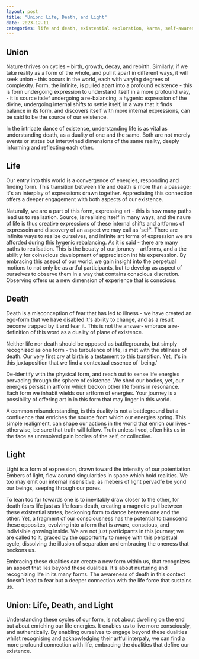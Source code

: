 ```yaml
---
layout: post
title: "Union: Life, Death, and Light"
date: 2023-12-11
categories: life and death, existential exploration, karma, self-awareness
---
```


## Union
Nature thrives on cycles – birth, growth, decay, and rebirth. Similarly, if we take reality as a form of the whole, and pull it apart in different ways, it will seek union - this occurs in the world, each with varying degrees of complexity. Form, the infinite, is pulled apart into a profound existence - this is form undergoing expression to understand itself in a more profound way, - it is source itslef undergoing a re-balancing, a hygenic expression of the divine, undergoing internal shifts to settle itself, in a way that it finds balance in its form, and discovers itself with more internal expressions, can be said to be the source of our existence. 

In the intricate dance of existence, understanding life is as vital as understanding death, as a duality of one and the same. Both are not merely events or states but intertwined dimensions of the same reality, deeply informing and reflecting each other.

## Life

Our entry into this world is a convergence of energies, responding and finding form. This transition between life and death is more than a passage; it's an interplay of expressions drawn together. Appreciating this connection offers a deeper engagement with both aspects of our existence.

Naturally, we are a part of this form, expressing art - this is how many paths lead us to realisation. Source, is realising itself in many ways, and the naure of life is thus creative expressions of these internal shifts and artforms of expressoin and discovery of an aspect we may call as 'self'. There are infinite ways to realize ourselves, and infinite art forms of expression we are afforded during this hygenic rebalancing. As it is said - there are many paths to realisation. This is the beuaty of our joruney - artforms, and a the abilit y for coinscious development of appreciation int his experession.  By embracing this asepct of our world, we gain insight into the perpetual motions to not only be as artful participants, but to develop as aspect of ourselves to observe them in a way that contains conscious discretion. Observing offers us a new dimension of experience that is conscious.

## Death 
Death is a misconception of fear that has led to illness - we have created an ego-form that we have disabled it's ability to change, and as a result become trapped by it and fear it. This is not the answer- embrace a re-definition of this word as a duality of plane of existence.

Neither life nor death should be opposed as battlegrounds, but simply recognized as one form - the turbulence of life, is met with the stillness of death. Our very first cry at birth is a testament to this transition. Yet, it's in this juxtaposition that we find a contextual essence of 'being.' 

De-identify with the physical form, and reach out to sense life energies pervading through the sphere of existence. We shed our bodies, yet, our energies persist in artform which beckon other life forms in resonance. Each form we inhabit wields our artform of energies. Your journey is a possibility of offering art in in this form that may linger in this world. 

A common misunderstanding, is this duality is not a battleground but a confluence that enriches the source from which our energies spring. This simple realigment, can shape our actions in the world that enrich our lives - otherwise, be sure that truth will follow. Truth unless lived, often hits us in the face as unresolved pain bodies of the self, or collective.

## Light
Light is a form of expression, drawn toward the intensity of our potentiation. Embers of light, flow aorund singularities in space which hold realities. We too may emit our internal insensitive, as mebers of light pervadfe be  yond our beings, seeping through our pores. 

To lean too far towards one is to inevitably draw closer to the other, for death fears life just as life fears death, creating a magnetic pull between these existential states, beckoning form to dance between one and the other. Yet, a fragment of our consciousness has the potential to transcend these opposites, evolving into a form that is aware, conscious, and indivisible growing inside. We are not just participants in this journey; we are called to it, graced by the opportunity to merge with this perpetual cycle, dissolving the illusion of separation and embracing the oneness that beckons us.

Embracing these dualities can create a new form within us, that recognizes an aspect that lies beyond these dualities. It's about nurturing and recognizing life in its many forms. The awareness of death in this context doesn't lead to fear but a deeper connection with the life force that sustains us.

## Union: Life, Death, and Light

Understanding these cycles of our form, is not about dwelling on the end but about enriching our life energies. It enables us to live more consciously, and authentically. By enabling ourselves to engage beyond these dualities whilst recognising and acknowledging their artful interpaly, we can find a more profound connection with life, embracing the dualities that define our existence.
